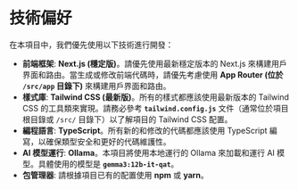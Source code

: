 # 技術偏好

在本項目中，我們優先使用以下技術進行開發：

- **前端框架**: **Next.js (穩定版)**。請優先使用最新穩定版本的 Next.js 來構建用戶界面和路由。當生成或修改前端代碼時，請優先考慮使用 **App Router (位於 `/src/app` 目錄下)** 來構建用戶界面和路由。
- **樣式庫**: **Tailwind CSS (最新版)**。所有的樣式都應該使用最新版本的 Tailwind CSS 的工具類來實現。請務必參考 **`tailwind.config.js`** 文件（通常位於項目根目錄或 `/src/` 目錄下）以了解項目的 Tailwind CSS 配置。
- **編程語言**: **TypeScript**。所有新的和修改的代碼都應該使用 TypeScript 編寫，以確保類型安全和更好的代碼維護性。
- **AI 模型運行**: **Ollama**。本項目將使用本地運行的 Ollama 來加載和運行 AI 模型。具體使用的模型是 **`gemma3:12b-it-qat`**。
- **包管理器**: 請根據項目已有的配置使用 **npm** 或 **yarn**。